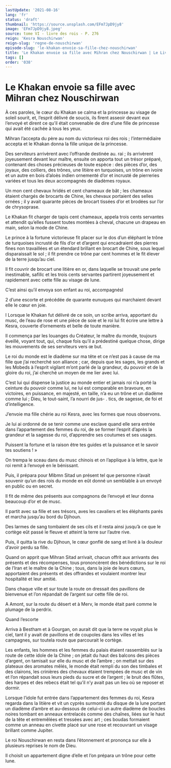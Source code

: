 ```yaml
---
lastUpdate: '2021-08-16'
lang: 'fr'
status: 'draft'
thumbnail: 'https://source.unsplash.com/EFm7JpD9jy8'
image: 'EFm7JpD9jy8.jpeg'
source: tome VI - livre des rois - P. 276
reign: 'Kesra Nouschirwan'
reign-slug: 'regne-de-nouschirwan'
episode-slug: 'le-khakan-envoie-sa-fille-chez-nouschirwan'
title: 'Le Khakan envoie sa fille avec Mihran chez Nouschirwan | Le Livre des Rois | Shâhnâmeh'
tags: []
order: '038'
---
```


<!-- LTeX: language=fr -->

# Le Khakan envoie sa fille avec Mihran chez Nouschirwan

À ces paroles, le cœur du Khakan se calma et la princesse au visage de soleil sourit, et, l’esprit délivré de soucis, ils firent asseoir devant eux l’envoyé et dirent ce qu’il était convenable de dire d’une fille de princesse qui avait été cachée à tous les yeux.

Mihran l’accepta du père au nom du victorieux roi des rois ; l’intermédiaire accepta et le Khakan donna la fille unique de la princesse.

Des serviteurs arrivèrent avec l’offrande destinée au. rai ; ils arrivèrent joyeusement devant leur maître, ensuite on apporta tout un trésor préparé, contenant des choses précieuses de toute espèce : des pièces d’or, des joyaux, des colliers, des trônes, une litière en turquoises, un trône en ivoire et un autre en bois d’aloès indien ornementé d’or et incrusté de pierreries variées et tous les deux accompagnés de diadèmes royaux.

Un mon cent chevaux hridés et cent chameaux de bât ; les chameaux étaient chargés de brocarts de Chine, les chevaux portaient des selles ornées ; il y avait quarante pièces de brocart tissées d’or et brodées sur l’or de chrysoprase.

Le Khakan fit charger de tapis cent chameaux, appela trois cents servantes et attendit qu’elles fussent toutes montées à cheval, chacune un drapeau en main, selon la mode de Chine.

Le prince à la fortune victorieuse fit placer sur le dos d’un éléphant le trône de turquoises incrusté de fils d’or et d’argent qui encadraient des pierres fines non travaillées et un étendard brillant en brocart de Chine, sous lequel disparaissait le sol ; il fit prendre ce trône par cent hommes et le fit élever de la terre jusqu’au ciel.

Il fit couvrir de brocart une litière en or, dans laquelle se trouvait une perle inestimable, safillc et les trois cents servantes partirent joyeusement et rapidement avec cette fille au visage de lune.

C’est ainsi qu’il envoya son enfant au roi, accompagnésI

2 d’une escorte et précédée de quarante eunuques qui marchaient devant elle le cœur en joie.

I Lorsque le Khakan fut délivré de ce soin, un scribe arriva, apportant du musc, de l’eau de rose et une pièce de soie et le roi lui fit écrire une lettre à Kesra, couverte d’ornements et belle de toute manière.

Il commença par les louanges du Créateur, le maître du monde, toujours éveillé, voyant tout, qui, chaque fois qu’il a prédestiné quelque chose, dirige les mouvements de ses serviteurs vers œ but.

Le roi du monde est le diadème sur ma tête et ce n’est pas à cause de ma fille que j’ai recherché son alliance ; car, depuis que les sages, les grands et les Mobeds à l’esprit vigilant m’ont parlé de la grandeur, du pouvoir et de la gloire du roi, j’ai cherché un moyen de me lier avec lui.

C’est lui qui dispense la justice au monde entier et jamais roi n’a porté la ceinture du pouvoir comme lui, ne lui est comparable en bravoure, en victoires, en puissance, en majesté, en taille, n’a eu un trône et un diadème comme lui ; Dieu, le tout-saint, l’a nourri de jus-
. tics, de sagesse, de foi et d’intelligence.

J’envoie ma fille chérie au roi Kesra, avec les formes que nous observons.

Je lui ai ordonné de se tenir comme une esclave quand elle sera entrée dans l’appartement des femmes du roi, de se former l’esprit d’après la grandeur et la sagesse du roi, d’apprendre ses coutumes et ses usages.

Puissent la fortune et la raison être tes guides et la puissance et le savoir tes soutiens ! »

On trempa le sceau dans du musc chinois et on l’applique à la lettre, que le roi remit à l’envoyé en le bénissant.

Puis, il prépara pour Mibmn Sitad un présent tel que personne n’avait souvenir qu’un des rois du monde en eût donné un semblable à un envoyé en public ou en secret.

Il fit de même des présents aux compagnons de l’envoyé et leur donna beaucoup d’or et de musc.

Il partit avec sa fille et ses trésors, aves les cavaliers et les éléphants parés et marcha jusqu’au bord du Djihoun.

Des larmes de sang tombaient de ses cils et il resta ainsi jusqu’à ce que le cortège eût passé le fleuve et atteint la terre sur l’autre rive.

Puis, il quitta la rive du Djihoun, le cœur gonflé de sang et livré à la douleur d’avoir perdu sa fille.

Quand on apprit que Mihran Sitad arrivait, chacun offrit aux arrivants des présents et des récompenses, tous prononcèrent des bénédictions sur le roi de l’Iran et le maître de la Chine ; tous, dans la joie de leurs cœurs, apportaient des présents et des offrandes et voulaient montrer leur hospitalité et leur amitié.

Dans chaque ville et sur toute la route on dressait des pavillons de bienvenue et l’on répandait de l’argent sur cette fille de roi.

A Amont, sur la route du désert et à Merv, le monde était paré comme le plumage de la perdrix.

Quand l’escorte

Arriva à Bestham et à Gourgan, on aurait dit que la terre ne voyait plus le ciel, tant il y avait de pavillons et de coupoles dans les villes et les campagnes, sur toutela route que parcourait le cortège.

Les enfants, les hommes et les femmes du palais étaient rassemblés sur la route de cette idole de la Chine ; on jetait du haut des balcons des pièces d’argent, on tamisait sur elle du musc et de l’ambre ; on mettait sur des plateaux des aromates mêlés, le monde était rempli du son des timbales et des clairons, les crinières des chevaux étaient trempées de musc et de vin et l’on répandait sous leurs pieds du sucre et de l’argent ; le bruit des flûtes, des harpes et des rebecs était tel qu’il n’y avait pas un lieu où se reposer et dormir.

Lorsque l’idole fut entrée dans l’appartement des femmes du roi, Kesra regarda dans la litière et vit un cyprès surmonté du disque de la lune portant un diadème d’ambre et au-dessous de celui-ci un autre diadème de boucles noires tombant en anneaux entrelacés comme des chaînes, liées sur le haut de la tête et entremêlées et tressées avec art ; ces boudas formaient comme un anneau en civette placé sur une rose et recouvrant un visage brillant comme Jupiter.

Le roi Nouschirwan en resta dans l’étonnement et prononça sur elle à plusieurs reprises le nom de Dieu.

Il choisit un appartement digne d’elle et l’on prépara un trône pour cette lune.
